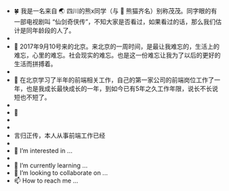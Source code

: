 - 🍀 我是一名来自 🌏 四川的熊x同学（与 🐼 熊猫齐名）别称茂茂。同字眼的有一部电视剧叫 “仙剑奇侠传”，不知大家是否看过，如果看过的话，那么我们估计是同年龄段的人了。
- 
- 🌴 2017年9月10号来的北京。来北京的一周时间，是最让我难忘的，生活上的难忘，心里的难忘。社会现实的难忘。也是这一份难忘让我为了以后的更好的生活而拼搏着。
-  
- 🌱 在北京学习了半年的前端相关工作，自己的第一家公司的前端岗位工作了一年，也是我成长最快成长的一年，到如今已有5年之久工作年限，说长不长说短也不短了。
- 
- 🐀 
- 
-
- 言归正传，本人从事前端工作已经
- 
- 👀 I’m interested in ...
- 
- 🌱 I’m currently learning ...
- 💞️ I’m looking to collaborate on ...
- 📫 How to reach me ...
